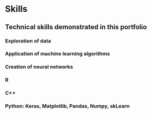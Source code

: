 # Skills
## Technical skills demonstrated in this portfolio
### Exploration of data
### Application of machine learning algorithms
### Creation of neural networks
### R
### C++
### Python: Keras, Matplotlib, Pandas, Numpy, skLearn
